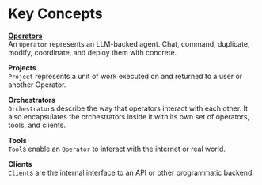 # Key Concepts

**[Operators](operators.md)**  
An `Operator` represents an LLM-backed agent. Chat, command, duplicate, modify, coordinate, and deploy them with concrete.

**Projects**  
`Project` represents a unit of work executed on and returned to a user or another Operator.

**Orchestrators**  
`Orchestrator`s describe the way that operators interact with each other. It also encapsulates the orchestrators inside it with its own set of operators, tools, and clients.

**Tools**  
`Tool`s enable an `Operator` to interact with the internet or real world.

**Clients**  
`Client`s are the internal interface to an API or other programmatic backend.
